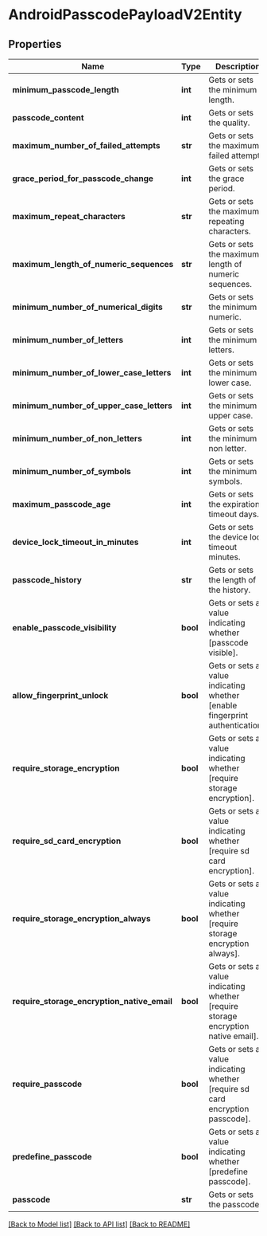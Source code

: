 # AndroidPasscodePayloadV2Entity

## Properties
Name | Type | Description | Notes
------------ | ------------- | ------------- | -------------
**minimum_passcode_length** | **int** | Gets or sets the minimum length. | [optional] 
**passcode_content** | **int** | Gets or sets the quality. | [optional] 
**maximum_number_of_failed_attempts** | **str** | Gets or sets the maximum failed attempts. | [optional] 
**grace_period_for_passcode_change** | **int** | Gets or sets the grace period. | [optional] 
**maximum_repeat_characters** | **str** | Gets or sets the maximum repeating characters. | [optional] 
**maximum_length_of_numeric_sequences** | **str** | Gets or sets the maximum length of numeric sequences. | [optional] 
**minimum_number_of_numerical_digits** | **str** | Gets or sets the minimum numeric. | [optional] 
**minimum_number_of_letters** | **int** | Gets or sets the minimum letters. | [optional] 
**minimum_number_of_lower_case_letters** | **int** | Gets or sets the minimum lower case. | [optional] 
**minimum_number_of_upper_case_letters** | **int** | Gets or sets the minimum upper case. | [optional] 
**minimum_number_of_non_letters** | **int** | Gets or sets the minimum non letter. | [optional] 
**minimum_number_of_symbols** | **int** | Gets or sets the minimum symbols. | [optional] 
**maximum_passcode_age** | **int** | Gets or sets the expiration timeout days. | [optional] 
**device_lock_timeout_in_minutes** | **int** | Gets or sets the device lock timeout minutes. | [optional] 
**passcode_history** | **str** | Gets or sets the length of the history. | [optional] 
**enable_passcode_visibility** | **bool** | Gets or sets a value indicating whether [passcode visible]. | [optional] 
**allow_fingerprint_unlock** | **bool** | Gets or sets a value indicating whether [enable fingerprint authentication]. | [optional] 
**require_storage_encryption** | **bool** | Gets or sets a value indicating whether [require storage encryption]. | [optional] 
**require_sd_card_encryption** | **bool** | Gets or sets a value indicating whether [require sd card encryption]. | [optional] 
**require_storage_encryption_always** | **bool** | Gets or sets a value indicating whether [require storage encryption always]. | [optional] 
**require_storage_encryption_native_email** | **bool** | Gets or sets a value indicating whether [require storage encryption native email]. | [optional] 
**require_passcode** | **bool** | Gets or sets a value indicating whether [require sd card encryption passcode]. | [optional] 
**predefine_passcode** | **bool** | Gets or sets a value indicating whether [predefine passcode]. | [optional] 
**passcode** | **str** | Gets or sets the passcode. | [optional] 

[[Back to Model list]](../README.md#documentation-for-models) [[Back to API list]](../README.md#documentation-for-api-endpoints) [[Back to README]](../README.md)


